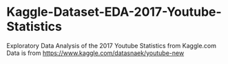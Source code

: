 # Kaggle-Dataset-EDA-2017-Youtube-Statistics
Exploratory Data Analysis of the 2017 Youtube Statistics from Kaggle.com
Data is from https://www.kaggle.com/datasnaek/youtube-new
